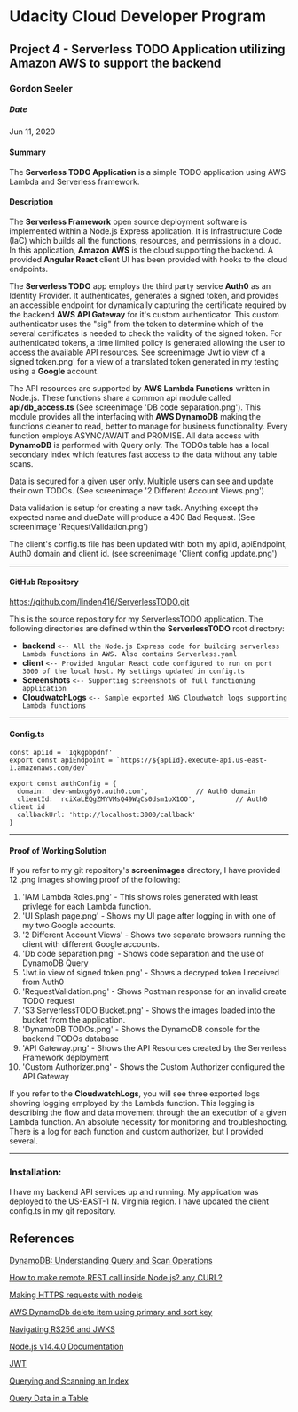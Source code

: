 # Udacity Cloud Developer Program #
## Project 4 - Serverless TODO Application utilizing Amazon AWS to support the backend ##
### Gordon Seeler ###
##### Date ####
Jun 11, 2020
#### Summary ####
The **Serverless TODO Application** is a simple TODO application using AWS Lambda and Serverless framework.

#### Description ####
The **Serverless Framework** open source deployment software is implemented within a Node.js Express application. It is Infrastructure Code (IaC) which builds all the functions, resources, and permissions in a cloud. In this application, **Amazon AWS** is the cloud supporting the backend. A provided **Angular React** client UI has been provided with hooks to the cloud endpoints. 

The **Serverless TODO** app employs the third party service **Auth0** as an Identity Provider. It authenticates, generates a signed token, and provides an accessible endpoint for dynamically capturing the certificate required by the backend **AWS API Gateway** for it's custom authenticator. This custom authenticator uses the "sig" from the token to determine which of the several certificates is needed to check the validity of the signed token. For authenticated tokens, a time limited policy is generated allowing the user to access the available API resources. See screenimage 'Jwt io view of a signed token.png' for a view of a translated token generated in my testing using a **Google** account.

The API resources are supported by **AWS Lambda Functions** written in Node.js. These functions share a common api module called **api/db_access.ts** (See screenimage 'DB code separation.png'). This module provides all the interfacing with **AWS DynamoDB** making the functions cleaner to read, better to manage for business functionality. Every function employs ASYNC/AWAIT and PROMISE. All data access with **DynamoDB** is performed with Query only. The TODOs table has a local secondary index which features fast access to the data without any table scans.

Data is secured for a given user only. Multiple users can see and update their own TODOs. (See screenimage '2 Different Account Views.png')

Data validation is setup for creating a new task. Anything except the expected name and dueDate will produce a 400 Bad Request. (See screenimage 'RequestValidation.png')

The client's config.ts file has been updated with both my apiId, apiEndpoint, Auth0 domain and client id. (see screenimage 'Client config update.png')


* * *

#### GitHub Repository ####
https://github.com/linden416/ServerlessTODO.git

This is the source repository for my ServerlessTODO application. 
The following directories are defined within the **ServerlessTODO** root directory:
- **backend** `<-- All the Node.js Express code for building serverless Lambda functions in AWS. Also contains Serverless.yaml`
- **client** `<-- Provided Angular React code configured to run on port 3000 of the local host. My settings updated in config.ts`
- **Screenshots** `<-- Supporting screenshots of full functioning application`
- **CloudwatchLogs** `<-- Sample exported AWS Cloudwatch logs supporting Lambda functions`


* * *


#### Config.ts ####
```
const apiId = '1qkgpbpdnf'
export const apiEndpoint = `https://${apiId}.execute-api.us-east-1.amazonaws.com/dev`

export const authConfig = {
  domain: 'dev-wmbxg6y0.auth0.com',            // Auth0 domain
  clientId: 'rciXaLEQgZMYVMsQ49WqCs0dsm1oX1OO',          // Auth0 client id
  callbackUrl: 'http://localhost:3000/callback'
}
```

* * *

#### Proof of Working Solution ####
If you refer to my git repository's **screenimages** directory, I have provided 12 .png images showing proof of the following:
1) 'IAM Lambda Roles.png' - This shows roles generated with least privlege for each Lambda function.
2) 'UI Splash page.png' - Shows my UI page after logging in with one of my two Google accounts.
3) '2 Different Account Views' - Shows two separate browsers running the client with different Google accounts.
4) 'Db code separation.png' - Shows code separation and the use of DynamoDB Query
5) 'Jwt.io view of signed token.png' - Shows a decryped token I received from Auth0
6) 'RequestValidation.png' - Shows Postman response for an invalid create TODO request
7) 'S3 ServerlessTODO Bucket.png' - Shows the images loaded into the bucket from the application.
8) 'DynamoDB TODOs.png' - Shows the DynamoDB console for the backend TODOs database
9) 'API Gateway.png' - Shows the API Resources created by the Serverless Framework deployment
10) 'Custom Authorizer.png' - Shows the Custom Authorizer configured the API Gateway

If you refer to the **CloudwatchLogs**, you will see three exported logs showing logging employed by the Lambda function. This
logging is describing the flow and data movement through the an execution of a given Lambda function. An absolute necessity for monitoring and troubleshooting. There is a log for each function and custom authorizer, but I provided several.

* * *
### Installation:
I have my backend API services up and running. My application was deployed to the US-EAST-1 N. Virginia region. I have updated the client config.ts in my git repository.


## References
[DynamoDB: Understanding Query and Scan Operations](http://techtraits.com/cloud/nosql/2012/06/28/Amazon-DynamoDB-Understanding-Query-and-Scan-operations.html#:~:text=A%20query%20operation%20as%20specified%20in%20DynamoDb%20documentation%3A&text=A%20query%20operation%20uses%20the,then%20filters%20the%20results%20afterwards.)

[How to make remote REST call inside Node.js? any CURL?](https://gist.github.com/michelbl/cd9fa23968c7554b76567e3c093c9415)

[Making HTTPS requests with nodejs](https://kubernetes.io/docs/concepts/services-networking/connect-applications-service/#environment-variables)

[AWS DynamoDb delete item using primary and sort key](https://stackoverflow.com/questions/48925284/aws-dynamodb-delete-item-using-primary-and-sort-key)

[Navigating RS256 and JWKS](https://auth0.com/blog/navigating-rs256-and-jwks/)

[Node.js v14.4.0 Documentation](https://nodejs.org/api/https.html)

[JWT](https://jwt.io/)

[Querying and Scanning an Index](https://docs.aws.amazon.com/amazondynamodb/latest/developerguide/SQLtoNoSQL.Indexes.QueryAndScan.html)

[Query Data in a Table](https://docs.aws.amazon.com/amazondynamodb/latest/developerguide/getting-started-step-5.html)


